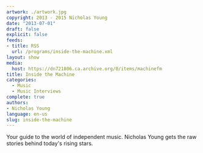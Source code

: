 ```yaml
---
artwork: ./artwork.jpg
copyright: 2013 - 2015 Nicholas Young
date: "2013-07-01"
draft: false
explicit: false
feeds:
- title: RSS
  url: /programs/inside-the-machine.xml
layout: show
media:
  host: https://dn721806.ca.archive.org/0/items/machinefm
title: Inside the Machine
categories:
  - Music
  - Music Interviews
complete: true
authors:
- Nicholas Young
language: en-us
slug: inside-the-machine
---
```

Your guide to the world of independent music. Nicholas Young gets the raw stories behind today's rising stars.
